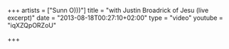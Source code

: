 +++
artists = ["Sunn O)))"]
title = "with Justin Broadrick of Jesu (live excerpt)"
date = "2013-08-18T00:27:10+02:00"
type = "video"
youtube = "iqXZQpORZoU"

+++
